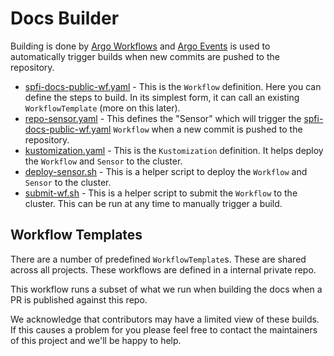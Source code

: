 # Docs Builder

Building is done by [Argo Workflows](https://argoproj.github.io/argo-workflows/) and [Argo Events](https://argoproj.github.io/argo-events/)
is used to automatically trigger builds when new commits are pushed to the repository.

- [spfi-docs-public-wf.yaml](spfi-docs-public-wf.yaml) - This is the `Workflow` definition.  Here you can define the steps to build. In its simplest form, it can call an existing `WorkflowTemplate`  (more on this later).
- [repo-sensor.yaml](repo-sensor.yaml) - This defines the "Sensor" which will trigger the [spfi-docs-public-wf.yaml](spfi-docs-public-wf.yaml) `Workflow` when a new commit is pushed to the repository.
- [kustomization.yaml](kustomization.yaml) - This is the `Kustomization` definition.  It helps deploy the `Workflow` and `Sensor` to the cluster.
- [deploy-sensor.sh](deploy-sensor.sh) - This is a helper script to deploy the `Workflow` and `Sensor` to the cluster.
- [submit-wf.sh](submit-wf.sh) - This is a helper script to submit the `Workflow` to the cluster. This can be run at any time to manually trigger a build.

## Workflow Templates

There are a number of predefined `WorkflowTemplate`s. These are shared across
all projects. These workflows are defined in a internal private repo.

This workflow runs a subset of what we run when building the docs when a PR is
published against this repo.

We acknowledge that contributors may have a limited view of these builds. If
this causes a problem for you please feel free to contact the maintainers of
this project and we'll be happy to help.
